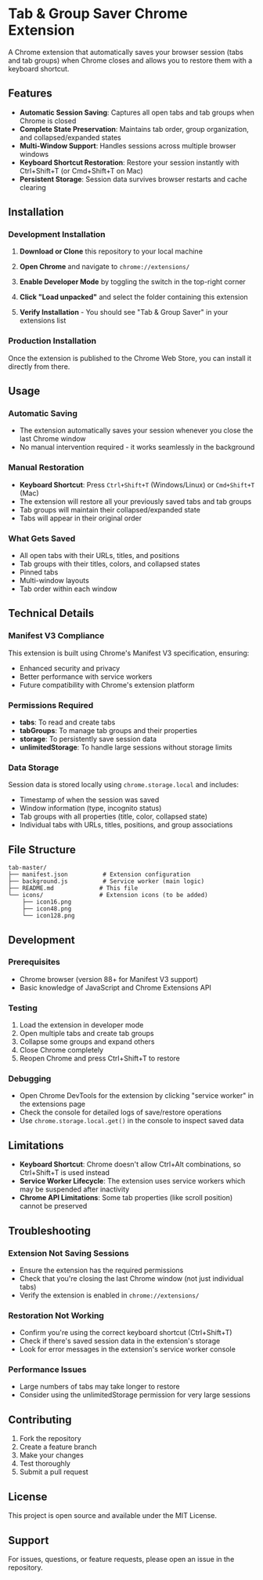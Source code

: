 # Tab & Group Saver Chrome Extension

A Chrome extension that automatically saves your browser session (tabs and tab groups) when Chrome closes and allows you to restore them with a keyboard shortcut.

## Features

- **Automatic Session Saving**: Captures all open tabs and tab groups when Chrome is closed
- **Complete State Preservation**: Maintains tab order, group organization, and collapsed/expanded states
- **Multi-Window Support**: Handles sessions across multiple browser windows
- **Keyboard Shortcut Restoration**: Restore your session instantly with Ctrl+Shift+T (or Cmd+Shift+T on Mac)
- **Persistent Storage**: Session data survives browser restarts and cache clearing

## Installation

### Development Installation

1. **Download or Clone** this repository to your local machine

2. **Open Chrome** and navigate to `chrome://extensions/`

3. **Enable Developer Mode** by toggling the switch in the top-right corner

4. **Click "Load unpacked"** and select the folder containing this extension

5. **Verify Installation** - You should see "Tab & Group Saver" in your extensions list

### Production Installation

Once the extension is published to the Chrome Web Store, you can install it directly from there.

## Usage

### Automatic Saving
- The extension automatically saves your session whenever you close the last Chrome window
- No manual intervention required - it works seamlessly in the background

### Manual Restoration
- **Keyboard Shortcut**: Press `Ctrl+Shift+T` (Windows/Linux) or `Cmd+Shift+T` (Mac)
- The extension will restore all your previously saved tabs and tab groups
- Tab groups will maintain their collapsed/expanded state
- Tabs will appear in their original order

### What Gets Saved
- All open tabs with their URLs, titles, and positions
- Tab groups with their titles, colors, and collapsed states
- Pinned tabs
- Multi-window layouts
- Tab order within each window

## Technical Details

### Manifest V3 Compliance
This extension is built using Chrome's Manifest V3 specification, ensuring:
- Enhanced security and privacy
- Better performance with service workers
- Future compatibility with Chrome's extension platform

### Permissions Required
- **tabs**: To read and create tabs
- **tabGroups**: To manage tab groups and their properties
- **storage**: To persistently save session data
- **unlimitedStorage**: To handle large sessions without storage limits

### Data Storage
Session data is stored locally using `chrome.storage.local` and includes:
- Timestamp of when the session was saved
- Window information (type, incognito status)
- Tab groups with all properties (title, color, collapsed state)
- Individual tabs with URLs, titles, positions, and group associations

## File Structure

```
tab-master/
├── manifest.json          # Extension configuration
├── background.js          # Service worker (main logic)
├── README.md             # This file
└── icons/                # Extension icons (to be added)
    ├── icon16.png
    ├── icon48.png
    └── icon128.png
```

## Development

### Prerequisites
- Chrome browser (version 88+ for Manifest V3 support)
- Basic knowledge of JavaScript and Chrome Extensions API

### Testing
1. Load the extension in developer mode
2. Open multiple tabs and create tab groups
3. Collapse some groups and expand others
4. Close Chrome completely
5. Reopen Chrome and press Ctrl+Shift+T to restore

### Debugging
- Open Chrome DevTools for the extension by clicking "service worker" in the extensions page
- Check the console for detailed logs of save/restore operations
- Use `chrome.storage.local.get()` in the console to inspect saved data

## Limitations

- **Keyboard Shortcut**: Chrome doesn't allow Ctrl+Alt combinations, so Ctrl+Shift+T is used instead
- **Service Worker Lifecycle**: The extension uses service workers which may be suspended after inactivity
- **Chrome API Limitations**: Some tab properties (like scroll position) cannot be preserved

## Troubleshooting

### Extension Not Saving Sessions
- Ensure the extension has the required permissions
- Check that you're closing the last Chrome window (not just individual tabs)
- Verify the extension is enabled in `chrome://extensions/`

### Restoration Not Working
- Confirm you're using the correct keyboard shortcut (Ctrl+Shift+T)
- Check if there's saved session data in the extension's storage
- Look for error messages in the extension's service worker console

### Performance Issues
- Large numbers of tabs may take longer to restore
- Consider using the unlimitedStorage permission for very large sessions

## Contributing

1. Fork the repository
2. Create a feature branch
3. Make your changes
4. Test thoroughly
5. Submit a pull request

## License

This project is open source and available under the MIT License.

## Support

For issues, questions, or feature requests, please open an issue in the repository. 